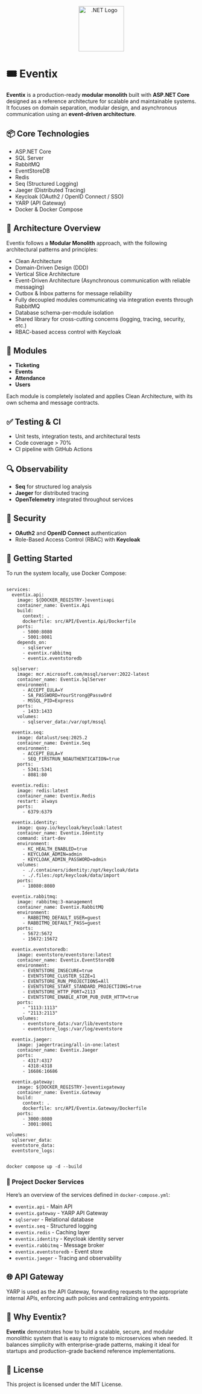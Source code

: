 <p align="center">
  <a href="https://dotnet.microsoft.com/" target="blank"><img src="https://upload.wikimedia.org/wikipedia/commons/e/ee/.NET_Core_Logo.svg" width="120" alt=".NET Logo" /></a>
</p>

<!DOCTYPE html>
<html lang="en">
<head>
  <meta charset="UTF-8">

 
</head>
<body>

  <h1>🎟️ Eventix</h1>
  <p><strong>Eventix</strong> is a production-ready <strong>modular monolith</strong> built with <strong>ASP.NET Core</strong> designed as a reference architecture for scalable and maintainable systems. It focuses on domain separation, modular design, and asynchronous communication using an <strong>event-driven architecture</strong>.</p>

  <h2>📦 Core Technologies</h2>
  <ul>
    <li>ASP.NET Core</li>
    <li>SQL Server</li>
    <li>RabbitMQ</li>
    <li>EventStoreDB</li>
    <li>Redis</li>
    <li>Seq (Structured Logging)</li>
    <li>Jaeger (Distributed Tracing)</li>
    <li>Keycloak (OAuth2 / OpenID Connect / SSO)</li>
    <li>YARP (API Gateway)</li>
    <li>Docker & Docker Compose</li>
  </ul>

  <h2>🧱 Architecture Overview</h2>
  <p>Eventix follows a <strong>Modular Monolith</strong> approach, with the following architectural patterns and principles:</p>
  <ul>
    <li>Clean Architecture</li>
    <li>Domain-Driven Design (DDD)</li>
    <li>Vertical Slice Architecture</li>
    <li>Event-Driven Architecture (Asynchronous communication with reliable messaging)</li>
    <li>Outbox & Inbox patterns for message reliability</li>
    <li>Fully decoupled modules communicating via integration events through RabbitMQ</li>
    <li>Database schema-per-module isolation</li>
    <li>Shared library for cross-cutting concerns (logging, tracing, security, etc.)</li>
    <li>RBAC-based access control with Keycloak</li>
  </ul>

  <h2>🧩 Modules</h2>
  <ul>
    <li><strong>Ticketing</strong></li>
    <li><strong>Events</strong></li>
    <li><strong>Attendance</strong></li>
    <li><strong>Users</strong></li>
  </ul>
  <p>Each module is completely isolated and applies Clean Architecture, with its own schema and message contracts.</p>

  <h2>✅ Testing & CI</h2>
  <ul>
    <li>Unit tests, integration tests, and architectural tests</li>
    <li>Code coverage > 70%</li>
    <li>CI pipeline with GitHub Actions</li>
  </ul>

  <h2>🔍 Observability</h2>
  <ul>
    <li><strong>Seq</strong> for structured log analysis</li>
    <li><strong>Jaeger</strong> for distributed tracing</li>
    <li><strong>OpenTelemetry</strong> integrated throughout services</li>
  </ul>

  <h2>🔐 Security</h2>
  <ul>
    <li><strong>OAuth2</strong> and <strong>OpenID Connect</strong> authentication</li>
    <li>Role-Based Access Control (RBAC) with <strong>Keycloak</strong></li>
  </ul>

  <h2>🚀 Getting Started</h2>
  <p>To run the system locally, use Docker Compose:</p>

  <pre><code>
services:
  eventix.api:
    image: ${DOCKER_REGISTRY-}eventixapi
    container_name: Eventix.Api
    build:
      context: .
      dockerfile: src/API/Eventix.Api/Dockerfile
    ports:
      - 5000:8080
      - 5001:8081
    depends_on:
      - sqlserver
      - eventix.rabbitmq
      - eventix.eventstoredb
 
  sqlserver:
    image: mcr.microsoft.com/mssql/server:2022-latest
    container_name: Eventix.SqlServer
    environment:
      - ACCEPT_EULA=Y
      - SA_PASSWORD=YourStrong@Passw0rd
      - MSSQL_PID=Express
    ports:
      - 1433:1433
    volumes:
      - sqlserver_data:/var/opt/mssql 
 
  eventix.seq:
    image: datalust/seq:2025.2
    container_name: Eventix.Seq
    environment:
      - ACCEPT_EULA=Y
      - SEQ_FIRSTRUN_NOAUTHENTICATION=true
    ports:
      - 5341:5341
      - 8081:80
 
  eventix.redis:
    image: redis:latest
    container_name: Eventix.Redis
    restart: always
    ports:
      - 6379:6379
 
  eventix.identity:
    image: quay.io/keycloak/keycloak:latest
    container_name: Eventix.Identity
    command: start-dev
    environment:
      - KC_HEALTH_ENABLED=true
      - KEYCLOAK_ADMIN=admin
      - KEYCLOAK_ADMIN_PASSWORD=admin
    volumes:
      - ./.containers/identity:/opt/keycloak/data
      - ./.files:/opt/keycloak/data/import
    ports:
      - 18080:8080
 
  eventix.rabbitmq:
    image: rabbitmq:3-management
    container_name: Eventix.RabbitMQ
    environment:
      - RABBITMQ_DEFAULT_USER=guest
      - RABBITMQ_DEFAULT_PASS=guest
    ports:
      - 5672:5672      
      - 15672:15672
 
  eventix.eventstoredb:
    image: eventstore/eventstore:latest
    container_name: Eventix.EventStoreDB
    environment:
      - EVENTSTORE_INSECURE=true
      - EVENTSTORE_CLUSTER_SIZE=1
      - EVENTSTORE_RUN_PROJECTIONS=All
      - EVENTSTORE_START_STANDARD_PROJECTIONS=true
      - EVENTSTORE_HTTP_PORT=2113
      - EVENTSTORE_ENABLE_ATOM_PUB_OVER_HTTP=true
    ports:
      - "1113:1113"
      - "2113:2113"
    volumes:
      - eventstore_data:/var/lib/eventstore
      - eventstore_logs:/var/log/eventstore
 
  eventix.jaeger:
    image: jaegertracing/all-in-one:latest
    container_name: Eventix.Jaeger
    ports:
      - 4317:4317
      - 4318:4318
      - 16686:16686

  eventix.gateway:
    image: ${DOCKER_REGISTRY-}eventixgateway
    container_name: Eventix.Gateway
    build:
      context: .
      dockerfile: src/API/Eventix.Gateway/Dockerfile
    ports:
      - 3000:8080
      - 3001:8081
      
volumes:
  sqlserver_data:
  eventstore_data:
  eventstore_logs:
  </code></pre>
  
  <pre><code>docker compose up -d --build</code></pre>

  <h3>📁 Project Docker Services</h3>
  <p>Here’s an overview of the services defined in <code>docker-compose.yml</code>:</p>
  <ul>
    <li><code>eventix.api</code> - Main API</li>
    <li><code>eventix.gateway</code> - YARP API Gateway</li>
    <li><code>sqlserver</code> - Relational database</li>
    <li><code>eventix.seq</code> - Structured logging</li>
    <li><code>eventix.redis</code> - Caching layer</li>
    <li><code>eventix.identity</code> - Keycloak identity server</li>
    <li><code>eventix.rabbitmq</code> - Message broker</li>
    <li><code>eventix.eventstoredb</code> - Event store</li>
    <li><code>eventix.jaeger</code> - Tracing and observability</li>
  </ul>

  <h2>🌐 API Gateway</h2>
  <p>YARP is used as the API Gateway, forwarding requests to the appropriate internal APIs, enforcing auth policies and centralizing entrypoints.</p>

  <h2>📖 Why Eventix?</h2>
  <p><strong>Eventix</strong> demonstrates how to build a scalable, secure, and modular monolithic system that is easy to migrate to microservices when needed. It balances simplicity with enterprise-grade patterns, making it ideal for startups and production-grade backend reference implementations.</p>

  <h2>📌 License</h2>
  <p>This project is licensed under the MIT License.</p>

</body>
</html>
